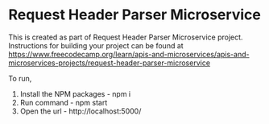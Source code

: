 # Request Header Parser Microservice

This is created as part of Request Header Parser Microservice project. Instructions for building your project can be found at https://www.freecodecamp.org/learn/apis-and-microservices/apis-and-microservices-projects/request-header-parser-microservice


To run,
1. Install the NPM packages - npm i
2. Run command - npm start
3. Open the url - http://localhost:5000/
